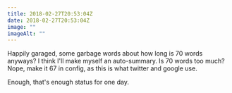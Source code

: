 ```yaml
---
title: 2018-02-27T20:53:04Z
date: 2018-02-27T20:53:04Z
image: ""
imageAlt: ""
---
```


Happily garaged, some garbage words about how long is 70 words anyways? I think I'll make myself an auto-summary. Is 70 words too much? Nope, make it 67 in config, as this is what twitter and google use. 

Enough, that's enough status for one day.
